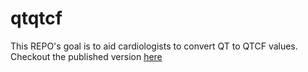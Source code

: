 # qtqtcf
This REPO's goal is to aid cardiologists to convert QT to QTCF values.
Checkout the published version [here](https://fuchsfelipel.github.io/qtqtcf)
